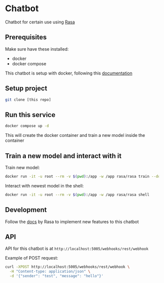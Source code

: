 # Chatbot

Chatbot for certain use using [Rasa](https://rasa.com/docs/rasa/)

## Prerequisites

Make sure have these installed:

- docker
- docker compose

This chatbot is setup with docker, following this [documentation](https://rasa.com/docs/rasa/docker/building-in-docker/#training-a-model)

## Setup project

```bash
git clone [this repo]
```

## Run this service

```bash
docker compose up -d
```

This will create the docker container and train a new model inside the container

## Train a new model and interact with it

Train new model:

```bash
docker run -it -u root --rm -v $(pwd):/app -w /app rasa/rasa train --domain domain.yml --data data --out models
```

Interact with newest model in the shell:

```bash
docker run -it -u root --rm -v $(pwd):/app -w /app rasa/rasa shell
```

## Development

Follow the [docs](https://rasa.com/docs/rasa/) by Rasa to implement new features to this chatbot

## API

API for this chatbot is at `http://localhost:5005/webhooks/rest/webhook`

Example of POST request:

```bash
curl -XPOST http://localhost:5005/webhooks/rest/webhook \
  -H "Content-type: application/json" \
  -d '{"sender": "test", "message": "hello"}'
```
